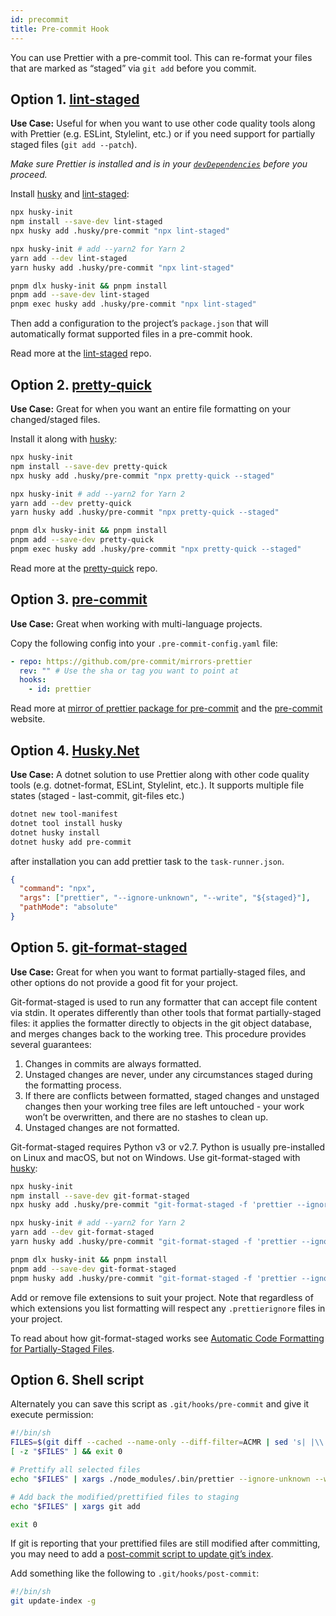 ```yaml
---
id: precommit
title: Pre-commit Hook
---
```


You can use Prettier with a pre-commit tool. This can re-format your files that are marked as “staged” via `git add` before you commit.

## Option 1. [lint-staged](https://github.com/okonet/lint-staged)

**Use Case:** Useful for when you want to use other code quality tools along with Prettier (e.g. ESLint, Stylelint, etc.) or if you need support for partially staged files (`git add --patch`).

_Make sure Prettier is installed and is in your [`devDependencies`](https://docs.npmjs.com/specifying-dependencies-and-devdependencies-in-a-package-json-file) before you proceed._

Install [husky](https://github.com/typicode/husky) and [lint-staged](https://github.com/okonet/lint-staged):

<!--DOCUSAURUS_CODE_TABS-->
<!--npm-->

```bash
npx husky-init
npm install --save-dev lint-staged
npx husky add .husky/pre-commit "npx lint-staged"
```

<!--yarn-->

```bash
npx husky-init # add --yarn2 for Yarn 2
yarn add --dev lint-staged
yarn husky add .husky/pre-commit "npx lint-staged"
```

<!--pnpm-->

```bash
pnpm dlx husky-init && pnpm install
pnpm add --save-dev lint-staged
pnpm exec husky add .husky/pre-commit "npx lint-staged"
```

<!--END_DOCUSAURUS_CODE_TABS-->

Then add a configuration to the project’s `package.json` that will automatically format supported files in a pre-commit hook.

Read more at the [lint-staged](https://github.com/okonet/lint-staged#configuration) repo.

## Option 2. [pretty-quick](https://github.com/azz/pretty-quick)

**Use Case:** Great for when you want an entire file formatting on your changed/staged files.

Install it along with [husky](https://github.com/typicode/husky):

<!--DOCUSAURUS_CODE_TABS-->
<!--npm-->

```bash
npx husky-init
npm install --save-dev pretty-quick
npx husky add .husky/pre-commit "npx pretty-quick --staged"
```

<!--yarn-->

```bash
npx husky-init # add --yarn2 for Yarn 2
yarn add --dev pretty-quick
yarn husky add .husky/pre-commit "npx pretty-quick --staged"
```

<!--pnpm-->

```bash
pnpm dlx husky-init && pnpm install
pnpm add --save-dev pretty-quick
pnpm exec husky add .husky/pre-commit "npx pretty-quick --staged"
```

<!--END_DOCUSAURUS_CODE_TABS-->

Read more at the [pretty-quick](https://github.com/azz/pretty-quick) repo.

## Option 3. [pre-commit](https://github.com/pre-commit/pre-commit)

**Use Case:** Great when working with multi-language projects.

Copy the following config into your `.pre-commit-config.yaml` file:

```yaml
- repo: https://github.com/pre-commit/mirrors-prettier
  rev: "" # Use the sha or tag you want to point at
  hooks:
    - id: prettier
```

Read more at [mirror of prettier package for pre-commit](https://github.com/pre-commit/mirrors-prettier) and the [pre-commit](https://pre-commit.com) website.

## Option 4. [Husky.Net](https://github.com/alirezanet/Husky.Net)

**Use Case:** A dotnet solution to use Prettier along with other code quality tools (e.g. dotnet-format, ESLint, Stylelint, etc.). It supports multiple file states (staged - last-commit, git-files etc.)

```bash
dotnet new tool-manifest
dotnet tool install husky
dotnet husky install
dotnet husky add pre-commit
```

after installation you can add prettier task to the `task-runner.json`.

```json
{
  "command": "npx",
  "args": ["prettier", "--ignore-unknown", "--write", "${staged}"],
  "pathMode": "absolute"
}
```

## Option 5. [git-format-staged](https://github.com/hallettj/git-format-staged)

**Use Case:** Great for when you want to format partially-staged files, and other options do not provide a good fit for your project.

Git-format-staged is used to run any formatter that can accept file content via stdin. It operates differently than other tools that format partially-staged files: it applies the formatter directly to objects in the git object database, and merges changes back to the working tree. This procedure provides several guarantees:

1. Changes in commits are always formatted.
2. Unstaged changes are never, under any circumstances staged during the formatting process.
3. If there are conflicts between formatted, staged changes and unstaged changes then your working tree files are left untouched - your work won’t be overwritten, and there are no stashes to clean up.
4. Unstaged changes are not formatted.

Git-format-staged requires Python v3 or v2.7. Python is usually pre-installed on Linux and macOS, but not on Windows. Use git-format-staged with [husky](https://github.com/typicode/husky):

<!--DOCUSAURUS_CODE_TABS-->
<!--npm-->

```bash
npx husky-init
npm install --save-dev git-format-staged
npx husky add .husky/pre-commit "git-format-staged -f 'prettier --ignore-unknown --stdin --stdin-filepath \"{}\"' ."
```

<!--yarn-->

```bash
npx husky-init # add --yarn2 for Yarn 2
yarn add --dev git-format-staged
yarn husky add .husky/pre-commit "git-format-staged -f 'prettier --ignore-unknown --stdin --stdin-filepath \"{}\"' ."
```

<!--pnpm-->

```bash
pnpm dlx husky-init && pnpm install
pnpm add --save-dev git-format-staged
pnpm husky add .husky/pre-commit "git-format-staged -f 'prettier --ignore-unknown --stdin --stdin-filepath \"{}\"' ."
```

<!--END_DOCUSAURUS_CODE_TABS-->

Add or remove file extensions to suit your project. Note that regardless of which extensions you list formatting will respect any `.prettierignore` files in your project.

To read about how git-format-staged works see [Automatic Code Formatting for Partially-Staged Files](https://www.olioapps.com/blog/automatic-code-formatting/).

## Option 6. Shell script

Alternately you can save this script as `.git/hooks/pre-commit` and give it execute permission:

```sh
#!/bin/sh
FILES=$(git diff --cached --name-only --diff-filter=ACMR | sed 's| |\\ |g')
[ -z "$FILES" ] && exit 0

# Prettify all selected files
echo "$FILES" | xargs ./node_modules/.bin/prettier --ignore-unknown --write

# Add back the modified/prettified files to staging
echo "$FILES" | xargs git add

exit 0
```

If git is reporting that your prettified files are still modified after committing, you may need to add a [post-commit script to update git’s index](https://github.com/prettier/prettier/issues/2978#issuecomment-334408427).

Add something like the following to `.git/hooks/post-commit`:

```sh
#!/bin/sh
git update-index -g
```
